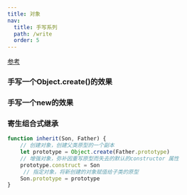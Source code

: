 ```yaml
---
title: 对象
nav:
  title: 手写系列
  path: /write
  order: 5
---
```



[参考](https://juejin.cn/post/6844903809206976520)


### 手写一个Object.create()的效果

### 手写一个new的效果

### 寄生组合式继承
```js
function inherit(Son, Father) {
    // 创建对象，创建父类原型的一个副本
    let prototype = Object.create(Father.prototype)
    // 增强对象，弥补因重写原型而失去的默认的constructor 属性
    prototype.construct = Son
     // 指定对象，将新创建的对象赋值给子类的原型
    Son.prototype = prototype
}
```